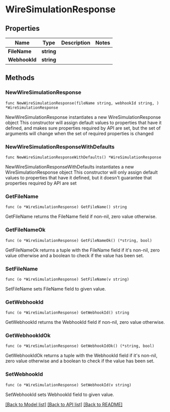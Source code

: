 # WireSimulationResponse

## Properties

Name | Type | Description | Notes
------------ | ------------- | ------------- | -------------
**FileName** | **string** |  | 
**WebhookId** | **string** |  | 

## Methods

### NewWireSimulationResponse

`func NewWireSimulationResponse(fileName string, webhookId string, ) *WireSimulationResponse`

NewWireSimulationResponse instantiates a new WireSimulationResponse object
This constructor will assign default values to properties that have it defined,
and makes sure properties required by API are set, but the set of arguments
will change when the set of required properties is changed

### NewWireSimulationResponseWithDefaults

`func NewWireSimulationResponseWithDefaults() *WireSimulationResponse`

NewWireSimulationResponseWithDefaults instantiates a new WireSimulationResponse object
This constructor will only assign default values to properties that have it defined,
but it doesn't guarantee that properties required by API are set

### GetFileName

`func (o *WireSimulationResponse) GetFileName() string`

GetFileName returns the FileName field if non-nil, zero value otherwise.

### GetFileNameOk

`func (o *WireSimulationResponse) GetFileNameOk() (*string, bool)`

GetFileNameOk returns a tuple with the FileName field if it's non-nil, zero value otherwise
and a boolean to check if the value has been set.

### SetFileName

`func (o *WireSimulationResponse) SetFileName(v string)`

SetFileName sets FileName field to given value.


### GetWebhookId

`func (o *WireSimulationResponse) GetWebhookId() string`

GetWebhookId returns the WebhookId field if non-nil, zero value otherwise.

### GetWebhookIdOk

`func (o *WireSimulationResponse) GetWebhookIdOk() (*string, bool)`

GetWebhookIdOk returns a tuple with the WebhookId field if it's non-nil, zero value otherwise
and a boolean to check if the value has been set.

### SetWebhookId

`func (o *WireSimulationResponse) SetWebhookId(v string)`

SetWebhookId sets WebhookId field to given value.



[[Back to Model list]](../README.md#documentation-for-models) [[Back to API list]](../README.md#documentation-for-api-endpoints) [[Back to README]](../README.md)


